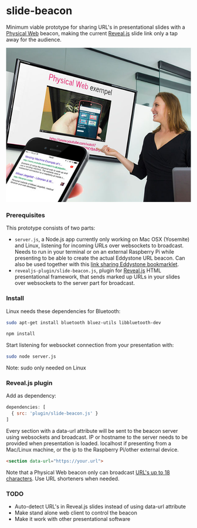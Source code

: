 # slide-beacon
Minimum viable prototype for sharing URL's in presentational slides with a [Physical Web](http://github.com/google/physical-web) beacon, making the current [Reveal.js](https://github.com/hakimel/reveal.js/) slide link only a tap away for the audience. 

![](https://raw.githubusercontent.com/dermike/dermike.github.io/master/images/project_slidebeacon.jpg)

### Prerequisites
This prototype consists of two parts:
* `server.js`, a Node.js app currently only working on Mac OSX (Yosemite) and Linux, listening for incoming URLs over websockets to broadcast. Needs to run in your terminal or on an external Raspberry Pi while presenting to be able to create the actual Eddystone URL beacon. Can also be used together with this [link sharing Eddystone bookmarklet](https://github.com/dermike/eddystone-bookmarklet).
* `revealjs-plugin/slide-beacon.js`, plugin for [Reveal.js](https://github.com/hakimel/reveal.js/) HTML presentational framework, that sends marked up URLs in your slides over websockets to the server part for broadcast.

### Install
Linux needs these dependencies for Bluetooth:

```sh
sudo apt-get install bluetooth bluez-utils libbluetooth-dev
```

```sh
npm install
```

Start listening for websocket connection from your presentation with:

```sh
sudo node server.js
```

Note: sudo only needed on Linux

### Reveal.js plugin
Add as dependency:

```javascript
dependencies: [
  { src: 'plugin/slide-beacon.js' }
]
```

Every section with a data-url attribute will be sent to the beacon server using websockets and broadcast. IP or hostname to the server needs to be provided when presentation is loaded. localhost if presenting from a Mac/Linux machine, or the ip to the Raspberry Pi/other external device.

```html
<section data-url="https://your.url">
```

Note that a Physical Web beacon only can broadcast [URL's up to 18 characters](https://github.com/google/uribeacon#short-urls). Use URL shorteners when needed.

### TODO
* Auto-detect URL's in Reveal.js slides instead of using data-url attribute
* Make stand alone web client to control the beacon
* Make it work with other presentational software
